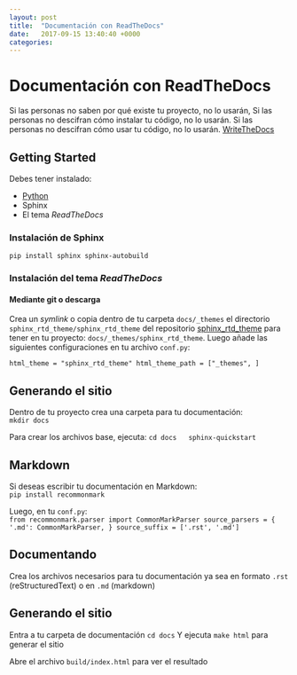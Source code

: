 ```yaml
---
layout: post
title:  "Documentación con ReadTheDocs"
date:   2017-09-15 13:40:40 +0000
categories:
---
```

# Documentación con ReadTheDocs

Si las personas no saben por qué existe tu proyecto,
no lo usarán,
Si las personas no descifran cómo instalar tu código,
no lo usarán.
Si las personas no descifran cómo usar tu código,
no lo usarán.
[WriteTheDocs](http://www.writethedocs.org/guide/writing/beginners-guide-to-docs/#you-want-people-to-use-your-code)

## Getting Started

Debes tener instalado:

- [Python](https://www.python.org/)
- Sphinx
- El tema *ReadTheDocs*

### Instalación de Sphinx
`pip install sphinx sphinx-autobuild`

### Instalación del tema *ReadTheDocs*

#### Mediante git o descarga
Crea un *symlink* o copia dentro de tu carpeta `docs/_themes` el directorio `sphinx_rtd_theme/sphinx_rtd_theme` del repositorio [sphinx_rtd_theme](https://github.com/rtfd/sphinx_rtd_theme) para tener en tu proyecto: `docs/_themes/sphinx_rtd_theme`.
Luego añade las siguientes configuraciones en tu archivo `conf.py`:

`html_theme = "sphinx_rtd_theme"
html_theme_path = ["_themes", ]`

## Generando el sitio
Dentro de tu proyecto crea una carpeta para tu documentación:  
`mkdir docs`

Para crear los archivos base, ejecuta:
`cd docs  
sphinx-quickstart`

## Markdown
Si deseas escribir tu documentación en Markdown:  
`pip install recommonmark`

Luego, en tu `conf.py`:  
`from recommonmark.parser import CommonMarkParser
source_parsers = {
    '.md': CommonMarkParser,
}
source_suffix = ['.rst', '.md']`

## Documentando
Crea los archivos necesarios para tu documentación ya sea en formato `.rst` (reStructuredText) o en `.md` (markdown)

## Generando el sitio
Entra a tu carpeta de documentación `cd docs`
Y ejecuta `make html` para generar el sitio  

Abre el archivo `build/index.html` para ver el resultado
